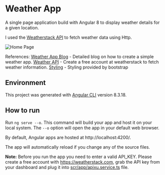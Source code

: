 # Weather App
A single page application build with Angular 8 to display weather details for a given location.

I used the [Weatherstack API](https://weatherstack.com) to fetch weather data using Http.

![Home Page](http://www.github.com/weather/src/assets/home_page.png)

References:
[Weather App Blog](https://www.digitalocean.com/community/tutorials/how-to-build-a-weather-app-with-angular-bootstrap-and-the-apixu-api) - Detailed blog on how to create a simple weather app.
[Weather API](https://weatherstack.com) - Create a free account at weatherstack to fetch weather information.
[Styling](https://getbootstrap.com/docs/4.1/layout/overview/) - Styling provided by bootstrap

## Environment
This project was generated with [Angular CLI](https://github.com/angular/angular-cli) version 8.3.18.

## How to run
Run `ng serve --o`. This command will build your app and host it on your local system. The `--o` option will open the app in your default web browser.

By default, Angular apps are hosted at http://localhost:4200/.

The app will automatically reload if you change any of the source files.

**Note:** Before you run the app you need to enter a valid API_KEY. Please create a free account with https://weatherstack.com, grab the API key from your dashboard and plug it into [scr/app/apixu.service.ts](scr/app/apixu.service.ts) file.
